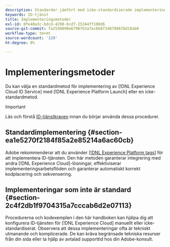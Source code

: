 ```yaml
---
description: Standarder jämfört med icke-standardiserade implementeringsmetoder i Experience Cloud Identity Service.
keywords: ID-tjänst
title: Implementeringsmetoder
exl-id: 0fe40a3c-bdcd-4290-bcd7-25344ff108d6
source-git-commit: fa2549090e6790763a7ac6b87348789678d18ab6
workflow-type: tm+mt
source-wordcount: '129'
ht-degree: 0%

---
```


# Implementeringsmetoder

Du kan välja en standardmetod för implementering av [!DNL Experience Cloud ID Service] med [!DNL Experience Platform Launch] eller en icke-standardmetod.

>[!IMPORTANT]
>
>Läs och förstå [ID-tjänstkraven](../reference/requirements.md) innan du börjar använda dessa procedurer.

## Standardimplementering {#section-ea1e5270f2184f85a2e85214a6ac60cb}

Adobe rekommenderar att du använder [[!DNL Experience Platform tags]](https://experienceleague.adobe.com/docs/experience-platform/tags/home.html?lang=en) för att implementera ID-tjänsten. Den här metoden garanterar integrering med andra [!DNL Experience Cloud]-lösningar, effektiviserar implementeringsarbetsflöden och garanterar automatiskt korrekt kodplacering och sekvensering.

## Implementeringar som inte är standard {#section-2c4f2db1f9704315a7cccab6d2e07113}

Procedurerna och kodexemplen i den här handboken kan hjälpa dig att konfigurera ID-tjänsten för [!DNL Experience Cloud] manuellt eller icke-standardiserat. Observera att dessa implementeringar ofta är tekniskt utmanande och komplicerade. De kan kräva begränsade tekniska resurser från din sida eller ta hjälp av avtalad supporttid hos din Adobe-konsult.

